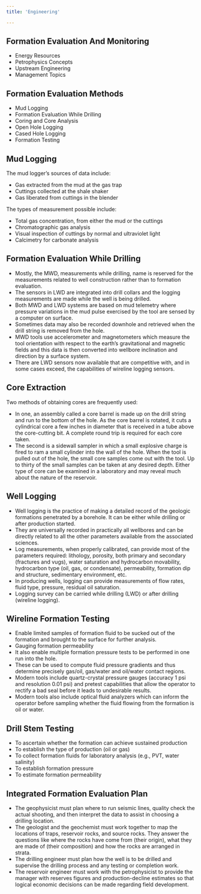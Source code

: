 ```yaml
---
title: 'Engineering'

---
```


## Formation Evaluation And Monitoring

- Energy Resources
- Petrophysics Concepts
- Upstream Engineering
- Management Topics

## Formation Evaluation Methods

- Mud Logging
- Formation Evaluation While Drilling
- Coring and Core Analysis
- Open Hole Logging
- Cased Hole Logging
- Formation Testing

## Mud Logging

The mud logger’s sources of data include:

- Gas extracted from the mud at the gas trap
- Cuttings collected at the shale shaker
- Gas liberated from cuttings in the blender

The types of measurement possible include:

- Total gas concentration, from either the mud or the cuttings
- Chromatographic gas analysis
- Visual inspection of cuttings by normal and ultraviolet light
- Calcimetry for carbonate analysis

## Formation Evaluation While Drilling

- Mostly, the MWD, measurements while drilling, name is reserved for the measurements related to well construction rather than to formation evaluation. 
- The sensors in LWD are integrated into drill collars and the logging measurements are made while the well is being drilled.
- Both MWD and LWD systems are based on mud telemetry where pressure variations in the mud pulse exercised by the tool are sensed by a computer on surface.
- Sometimes data may also be recorded downhole and retrieved when the drill string is removed from the hole.
- MWD tools use accelerometer and magnetometers which measure the tool orientation with respect to the earth’s gravitational and magnetic fields and this data is then converted into wellbore inclination and direction by a surface system.
- There are LWD sensors now available that are competitive with, and in some cases exceed, the capabilities of wireline logging sensors.

## Core Extraction

Two methods of obtaining cores are frequently used:

- In one, an assembly called a core barrel is made up on the drill string and run to the bottom of the hole. As the core barrel is rotated, it cuts a cylindrical core a few inches in diameter that is received in a tube above the core-cutting bit. A complete round trip is required for each core taken.
- The second is a sidewall sampler in which a small explosive charge is fired to ram a small cylinder into the wall of the hole. When the tool is pulled out of the hole, the small core samples come out with the tool. Up to thirty of the small samples can be taken at any desired depth. Either type of core can be examined in a laboratory and may reveal much about the nature of the reservoir. 

## Well Logging

- Well logging is the practice of making a detailed record of the geologic formations penetrated by a borehole. It can be either while drilling or after production started.
- They are universally recorded in practically all wellbores and can be directly related to all the other parameters available from the associated sciences.
- Log measurements, when properly calibrated, can provide most of the parameters required: lithology, porosity, both primary and secondary (fractures and vugs), water saturation and hydrocarbon movability, hydrocarbon type (oil, gas, or condensate), permeability, formation dip and structure, sedimentary environment, etc.
- In producing wells, logging can provide measurements of flow rates, fluid type, pressure, residual oil saturation.
- Logging survey can be carried while drilling (LWD) or after drilling (wireline logging).

## Wireline Formation Testing

- Enable limited samples of formation fluid to be sucked out of the formation and brought to the surface for further analysis.
- Gauging formation permeability
- It also enable multiple formation pressure tests to be performed in one run into the hole.
- These can be used to compute fluid pressure gradients and thus determine precisely gas/oil, gas/water and oil/water contact regions.
- Modern tools include quartz-crystal pressure gauges (accuracy 1 psi and resolution 0.01 psi) and pretest capabilities that allow the operator to rectify a bad seal before it leads to undesirable results.
- Modern tools also include optical fluid analyzers which can inform the operator before sampling whether the fluid flowing from the formation is oil or water.

## Drill Stem Testing

- To ascertain whether the formation can achieve sustained production
- To establish the type of production (oil or gas)
- To collect formation fluids for laboratory analysis (e.g., PVT, water salinity)
- To establish formation pressure
- To estimate formation permeability

## Integrated Formation Evaluation Plan

- The geophysicist must plan where to run seismic lines, quality check the actual shooting, and then interpret the data to assist in choosing a drilling location.
- The geologist and the geochemist must work together to map the locations of traps, reservoir rocks, and source rocks. They answer the questions like where the rocks have come from (their origin), what they are made of (their composition) and how the rocks are arranged in strata.
- The drilling engineer must plan how the well is to be drilled and supervise the drilling process and any testing or completion work.
- The reservoir engineer must work with the petrophysicist to provide the manager with reserves figures and production-decline estimates so that logical economic decisions can be made regarding field development.
